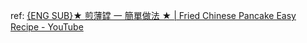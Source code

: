 ref: [{ENG SUB}★ 煎薄罉 一 簡單做法 ★ | Fried Chinese Pancake Easy Recipe - YouTube](https://www.youtube.com/watch?v=XOACRgxnj8w&t=89s&ab_channel=%E5%BC%B5%E5%AA%BD%E5%AA%BD%E5%BB%9A%E6%88%BFMamaCheung)

